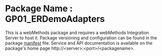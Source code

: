 # Package Name : GP01_ERDemoAdapters
This is a webMethods package and requires a webMethods Integration Server to host it. Package versioning and configuration can be found in the package [manifest](./GP01_ERDemoAdapters/manifest.v3) file. Service and API documentation is available on the package's home page http://&lt;server&gt;:&lt;port&gt;/&lt;packagename>.